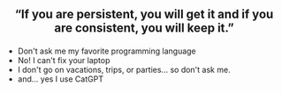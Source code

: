 ## <p align="center" > “If you are persistent, you will get it and if you are consistent, you will keep it.” </p>

- Don't ask me my favorite programming language
- No! I can't fix your laptop
- I don't go on vacations, trips, or parties... so don't ask me.
- and... yes I use CatGPT
